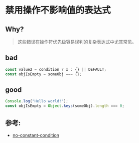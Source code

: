 # 禁用操作不影响值的表达式

## Why?

> 这些错误在操作符优先级容易误判的复杂表达式中尤其常见。

## bad

```js
const value2 = condition ? x : {} || DEFAULT;
const objIsEmpty = someObj === {};
```

## good

```js
Console.log("Hello world!");
const objIsEmpty = Object.keys(someObj).length === 0;
```

## 参考:

- [no-constant-condition](https://eslint.org/docs/rules/no-constant-condition)

